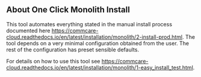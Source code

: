 ## About One Click Monolith Install

This tool automates everything stated in the manual install process documented here https://commcare-cloud.readthedocs.io/en/latest/installation/monolith/2-install-prod.html. The tool depends on a very minimal configuration obtained from the user. The rest of the configuration has preset sensible defaults.

For details on how to use this tool see https://commcare-cloud.readthedocs.io/en/latest/installation/monolith/1-easy_install_test.html.
